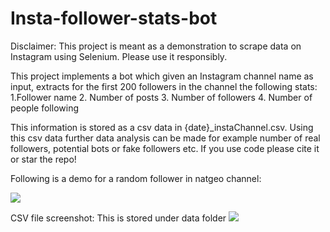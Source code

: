 # Insta-follower-stats-bot
Disclaimer: This project is meant as a demonstration to scrape data on Instagram using Selenium. Please use it responsibly. 

This project implements a bot which given an Instagram channel name as input, extracts for the first 200 followers in the channel the following stats:
1.Follower name
2. Number of posts
3. Number of followers
4. Number of people following 

This information is stored as a csv data in {date}_instaChannel.csv. Using this csv data further data analysis can be made for example number of real followers, potential bots or fake followers etc.
If you use code please cite it or star the repo! 

Following is a demo for a random follower in natgeo channel:

![](https://github.com/vijayengineer/Insta-follower-stats-bot/blob/main/assets/cropped_insta1.gif)

CSV file screenshot: This is stored under data folder
![](https://github.com/vijayengineer/Insta-follower-stats-bot/blob/main/assets/Screenshot%202021-01-02%20at%2020.39.23.png)

